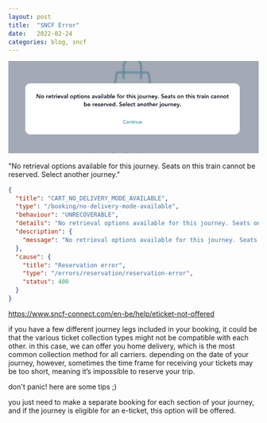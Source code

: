 ```yaml
---
layout: post
title:  "SNCF Error"
date:   2022-02-24
categories: blog, sncf
---
```


![Error Message](/assets/error-message.png)

"No retrieval options available for this journey. Seats on this train cannot be reserved. Select another journey."

```json
{
  "title": "CART_NO_DELIVERY_MODE_AVAILABLE",
  "type": "/booking/no-delivery-mode-available",
  "behaviour": "UNRECOVERABLE",
  "details": "No retrieval options available for this journey. Seats on this train cannot be reserved. Select another journey.",
  "description": {
    "message": "No retrieval options available for this journey. Seats on this train cannot be reserved. Select another journey."
  },
  "cause": {
    "title": "Reservation error",
    "type": "/errors/reservation/reservation-error",
    "status": 400
  }
}
```
https://www.sncf-connect.com/en-be/help/eticket-not-offered

if you have a few different journey legs included in your booking, it could be
that the various ticket collection types might not be compatible with each
other. in this case, we can offer you home delivery, which is the most common
collection method for all carriers. depending on the date of your journey,
however, sometimes the time frame for receiving your tickets may be too short,
meaning it’s impossible to reserve your trip.

don't panic! here are some tips ;)

you just need to make a separate booking for each section of your journey, and
if the journey is eligible for an e-ticket, this option will be offered.
